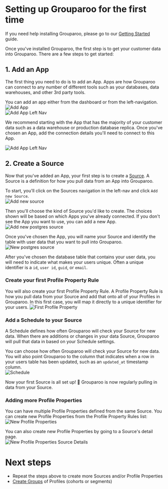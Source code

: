 # Setting up Grouparoo for the first time

If you need help installing Grouparoo, please go to our [Getting Started](https://github.com/grouparoo/grouparoo/blob/master/documents/deployment/getting-started.md) guide.

Once you've installed Grouparoo, the first step is to get your customer data into Grouparoo. There are a few steps to get started:

## 1. Add an App

The first thing you need to do is to add an App. Apps are how Grouparoo can connect to any number of different tools such as your databases, data warehouses, and other 3rd party tools.

You can add an app either from the dashboard or from the left-navigation.  
![Add App](https://raw.githubusercontent.com/grouparoo/grouparoo/master/documents/images/guides/add-app.png)  
![Add App Left Nav](https://raw.githubusercontent.com/grouparoo/grouparoo/master/documents/images/guides/add-app-nav.png)

We recommend starting with the App that has the majority of your customer data such as a data warehouse or production database replica. Once you've chosen an App, add the connection details you'll need to connect to this App.

![Add App Left Nav](https://raw.githubusercontent.com/grouparoo/grouparoo/master/documents/images/guides/add-app-postgres.png)

## 2. Create a Source

Now that you've added an App, your first step is to create a [Source](https://github.com/grouparoo/grouparoo/blob/master/documents/product/concepts.md#sources). A Source is a definition for how you pull data from an App into Grouparoo.

To start, you'll click on the Sources navigation in the left-nav and click `Add new Source`.  
![Add new source](https://raw.githubusercontent.com/grouparoo/grouparoo/master/documents/images/guides/add-new-source.png)

Then you'll choose the kind of Source you'd like to create. The choices shown will be based on which Apps you've already connected. If you don't see the App you want to use, you can add a new App.
![Add new postgres source](https://raw.githubusercontent.com/grouparoo/grouparoo/master/documents/images/guides/add-new-source-choose-app.png)

Once you've chosen the App, you will name your Source and identify the table with user data that you want to pull into Grouparoo.  
![New postgres source](https://raw.githubusercontent.com/grouparoo/grouparoo/master/documents/images/guides/new-source-postgres.png)

After you've chosen the database table that contains your user data, you will need to indicate what makes your users unique. Often a unique identifier is a `id`, `user id`, `guid`, or `email`.

### Create your first Profile Property Rule

You will also create your first Profile Property Rule. A Profile Property Rule is how you pull data from your Source and add that onto all of your Profiles in Grouparoo. In this first case, you will map it directly to a unique identifier for your users.
![First Profile Property](https://raw.githubusercontent.com/grouparoo/grouparoo/master/documents/images/guides/new-source-bootstrap.png)

### Add a Schedule to your Source

A Schedule defines how often Grouparoo will check your Source for new data. When there are additions or changes in your data Source, Grouparoo will pull that data in based on your Schedule settings.

You can choose how often Grouparoo will check your Source for new data. You will also point Grouparoo to the column that indicates when a row in your users table has been updated, such as an `updated_at` timestamp column.  
![Schedule](https://raw.githubusercontent.com/grouparoo/grouparoo/master/documents/images/guides/new-source-schedule.png)

Now your first Source is all set up! 🎉 Grouparoo is now regularly pulling in data from your Source.

### Adding more Profile Properties

You can have multiple Profile Properties defined from the same Source. You can create new Profile Properties from the Profile Property Rules list:  
![New Profile Properties](https://raw.githubusercontent.com/grouparoo/grouparoo/master/documents/images/guides/new-profile-properties.png)

You can also create new Profile Properties by going to a Source's detail page.  
![New Profile Properties Source Details](https://raw.githubusercontent.com/grouparoo/grouparoo/master/documents/images/guides/new-profile-properties-source-detail.png)

# Next steps

- Repeat the steps above to create more Sources and/or Profile Properties
- [Create Groups](https://github.com/grouparoo/grouparoo/blob/master/documents/guides/create-groups.md) of Profiles (cohorts or segments)
